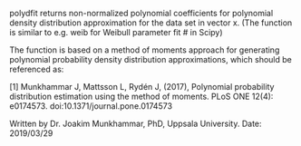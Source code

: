 polydfit returns non-normalized polynomial coefficients for polynomial density distribution approximation for the data set in vector x.  (The function is similar to e.g. weib for Weibull parameter fit # in Scipy) 

The function is based on a method of moments approach for generating  polynomial probability density distribution approximations, which should be referenced as:

[1] Munkhammar J, Mattsson L, Rydén J, (2017), Polynomial probability 
distribution estimation using the method of moments. PLoS ONE 
12(4): e0174573. doi:10.1371/journal.pone.0174573

Written by Dr. Joakim Munkhammar, PhD, Uppsala University.
Date: 2019/03/29

